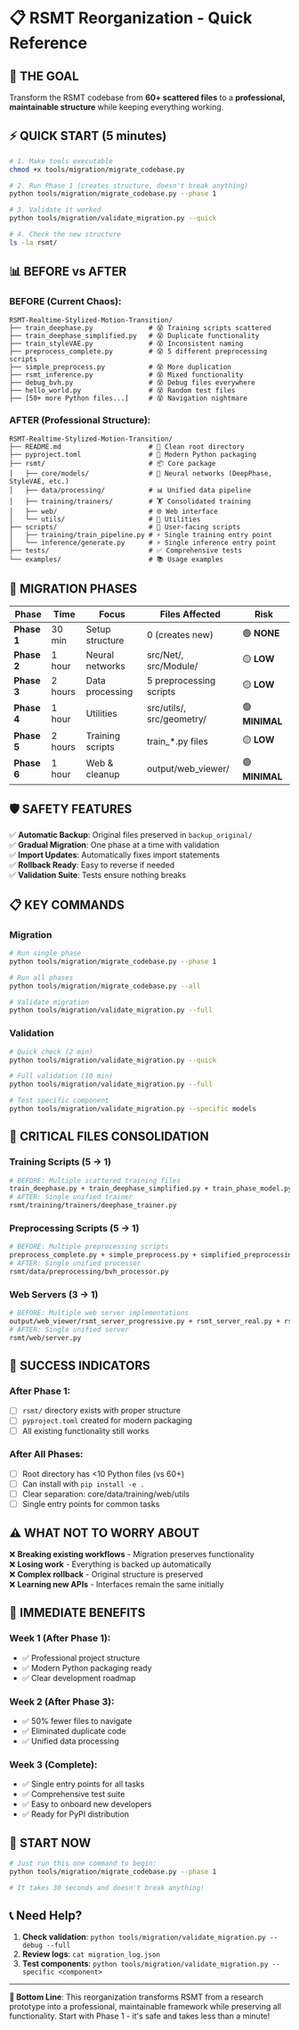 # 📋 RSMT Reorganization - Quick Reference

## 🎯 **THE GOAL**
Transform the RSMT codebase from **60+ scattered files** to a **professional, maintainable structure** while keeping everything working.

## ⚡ **QUICK START** (5 minutes)

```bash
# 1. Make tools executable
chmod +x tools/migration/migrate_codebase.py

# 2. Run Phase 1 (creates structure, doesn't break anything)
python tools/migration/migrate_codebase.py --phase 1

# 3. Validate it worked
python tools/migration/validate_migration.py --quick

# 4. Check the new structure
ls -la rsmt/
```

## 📊 **BEFORE vs AFTER**

### BEFORE (Current Chaos):
```
RSMT-Realtime-Stylized-Motion-Transition/
├── train_deephase.py              # 😵 Training scripts scattered
├── train_deephase_simplified.py   # 😵 Duplicate functionality  
├── train_styleVAE.py              # 😵 Inconsistent naming
├── preprocess_complete.py         # 😵 5 different preprocessing scripts
├── simple_preprocess.py           # 😵 More duplication
├── rsmt_inference.py              # 😵 Mixed functionality
├── debug_bvh.py                   # 😵 Debug files everywhere
├── hello_world.py                 # 😵 Random test files
├── [50+ more Python files...]     # 😵 Navigation nightmare
```

### AFTER (Professional Structure):
```
RSMT-Realtime-Stylized-Motion-Transition/
├── README.md                      # 📖 Clean root directory
├── pyproject.toml                 # 🎁 Modern Python packaging
├── rsmt/                          # 📦 Core package
│   ├── core/models/               # 🧠 Neural networks (DeepPhase, StyleVAE, etc.)
│   ├── data/processing/           # 📊 Unified data pipeline
│   ├── training/trainers/         # 🏋️ Consolidated training  
│   ├── web/                       # 🌐 Web interface
│   └── utils/                     # 🔧 Utilities
├── scripts/                       # 🔨 User-facing scripts
│   ├── training/train_pipeline.py # ⚡ Single training entry point
│   └── inference/generate.py      # ⚡ Single inference entry point
├── tests/                         # ✅ Comprehensive tests
└── examples/                      # 📚 Usage examples
```

## 🎯 **MIGRATION PHASES**

| Phase | Time | Focus | Files Affected | Risk |
|-------|------|--------|----------------|------|
| **Phase 1** | 30 min | Setup structure | 0 (creates new) | 🟢 **NONE** |
| **Phase 2** | 1 hour | Neural networks | src/Net/, src/Module/ | 🟡 **LOW** |
| **Phase 3** | 2 hours | Data processing | 5 preprocessing scripts | 🟡 **LOW** |
| **Phase 4** | 1 hour | Utilities | src/utils/, src/geometry/ | 🟢 **MINIMAL** |
| **Phase 5** | 2 hours | Training scripts | train_*.py files | 🟡 **LOW** |
| **Phase 6** | 1 hour | Web & cleanup | output/web_viewer/ | 🟢 **MINIMAL** |

## 🛡️ **SAFETY FEATURES**

✅ **Automatic Backup**: Original files preserved in `backup_original/`  
✅ **Gradual Migration**: One phase at a time with validation  
✅ **Import Updates**: Automatically fixes import statements  
✅ **Rollback Ready**: Easy to reverse if needed  
✅ **Validation Suite**: Tests ensure nothing breaks  

## 📋 **KEY COMMANDS**

### Migration
```bash
# Run single phase
python tools/migration/migrate_codebase.py --phase 1

# Run all phases  
python tools/migration/migrate_codebase.py --all

# Validate migration
python tools/migration/validate_migration.py --full
```

### Validation
```bash
# Quick check (2 min)
python tools/migration/validate_migration.py --quick

# Full validation (10 min)  
python tools/migration/validate_migration.py --full

# Test specific component
python tools/migration/validate_migration.py --specific models
```

## 🚨 **CRITICAL FILES CONSOLIDATION**

### Training Scripts (5 → 1)
```bash
# BEFORE: Multiple scattered training files
train_deephase.py + train_deephase_simplified.py + train_phase_model.py
# AFTER: Single unified trainer
rsmt/training/trainers/deephase_trainer.py
```

### Preprocessing Scripts (5 → 1)  
```bash
# BEFORE: Multiple preprocessing scripts
preprocess_complete.py + simple_preprocess.py + simplified_preprocessing.py + manual_preprocessing.py + direct_preprocessing.py
# AFTER: Single unified processor
rsmt/data/preprocessing/bvh_processor.py
```

### Web Servers (3 → 1)
```bash
# BEFORE: Multiple web server implementations
output/web_viewer/rsmt_server_progressive.py + rsmt_server_real.py + rsmt_server.py
# AFTER: Single unified server
rsmt/web/server.py
```

## 🎯 **SUCCESS INDICATORS**

### After Phase 1:
- [ ] `rsmt/` directory exists with proper structure
- [ ] `pyproject.toml` created for modern packaging
- [ ] All existing functionality still works

### After All Phases:
- [ ] Root directory has <10 Python files (vs 60+)
- [ ] Can install with `pip install -e .`
- [ ] Clear separation: core/data/training/web/utils
- [ ] Single entry points for common tasks

## ⚠️ **WHAT NOT TO WORRY ABOUT**

❌ **Breaking existing workflows** - Migration preserves functionality  
❌ **Losing work** - Everything is backed up automatically  
❌ **Complex rollback** - Original structure is preserved  
❌ **Learning new APIs** - Interfaces remain the same initially  

## 🎉 **IMMEDIATE BENEFITS**

### Week 1 (After Phase 1):
- ✅ Professional project structure
- ✅ Modern Python packaging ready
- ✅ Clear development roadmap

### Week 2 (After Phase 3):
- ✅ 50% fewer files to navigate
- ✅ Eliminated duplicate code
- ✅ Unified data processing

### Week 3 (Complete):
- ✅ Single entry points for all tasks
- ✅ Comprehensive test suite
- ✅ Easy to onboard new developers
- ✅ Ready for PyPI distribution

## 🚀 **START NOW**

```bash
# Just run this one command to begin:
python tools/migration/migrate_codebase.py --phase 1

# It takes 30 seconds and doesn't break anything!
```

## 📞 **Need Help?**

1. **Check validation**: `python tools/migration/validate_migration.py --debug --full`
2. **Review logs**: `cat migration_log.json`  
3. **Test components**: `python tools/migration/validate_migration.py --specific <component>`

---

**🎯 Bottom Line**: This reorganization transforms RSMT from a research prototype into a professional, maintainable framework while preserving all functionality. Start with Phase 1 - it's safe and takes less than a minute!
